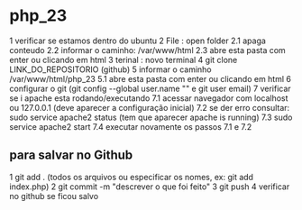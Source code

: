 # php_23
1 verificar se estamos dentro do ubuntu
2 File : open folder 
2.1 apaga conteudo 
2.2 informar o caminho: /var/www/html
2.3 abre esta pasta com enter ou clicando em html 
3 terinal : novo terminal 
4 git clone LINK_DO_REPOSITORIO (github)
5 informar o caminho /var/www/html/php_23
5.1  abre esta pasta com enter ou clicando em html 
6 configurar o git (git config --global user.name "" e git user email)
7 verificar se i apache esta rodando/executando
7.1 acessar navegador com localhost ou 127.0.0.1 (deve aparecer a configuração inicial)
7.2 se der erro consultar: sudo service apache2 status (tem que aparecer apache is running)
7.3 sudo service apache2 start
7.4 executar novamente os passos 7.1 e 7.2

## para salvar no Github
1 git add . (todos os arquivos ou especificar os nomes, ex: git add index.php)
2 git commit -m "descrever o que foi feito"
3 git push 
4 verificar no github se ficou salvo 

